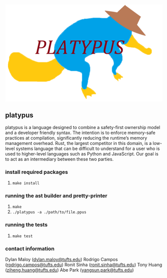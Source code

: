 ![hi richard and michael](logo.png)
## platypus
platypus is a language designed to combine a safety-first ownership model and a developer friendly syntax. The intention is to enforce memory-safe practices at compilation, significantly reducing the runtime’s memory management overhead. Rust, the largest competitor in this domain, is a low-level systems language that can be difficult to understand for a user who is used to higher-level languages such as Python and JavaScript. Our goal is to act as an intermediary between these two parties.

### install required packages
1. ```make install```

### running the ast builder and pretty-printer
1. ```make```
2. ```./platypus -a ./path/to/file.ppus```

### running the tests
1. ```make test```

### contact information
Dylan Maloy (dylan.maloy@tufts.edu)
Rodrigo Campos (rodrigo.campos@tufts.edu)
Ronit Sinha (ronit.sinha@tufts.edu)
Tony Huang (ziheng.huang@tufts.edu)
Abe Park (yangsun.park@tufts.edu)